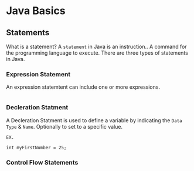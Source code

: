 # Java Basics



## Statements
What is a statement? A `statement` in Java is an instruction.. A command for the programming language to execute. There are three types of statements in Java.

### Expression Statement
An expression statemtent can include one or more expressions.

~~~

~~~

### Decleration Statment
A Decleration Statment is used to define a variable by indicating the `Data Type` & `Name`. Optionally to set to a specific value.

~~~
EX.

int myFirstNumber = 25;
~~~

### Control Flow Statements
    
